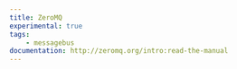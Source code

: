 ```yaml
---
title: ZeroMQ
experimental: true
tags:
    - messagebus
documentation: http://zeromq.org/intro:read-the-manual
---
```

